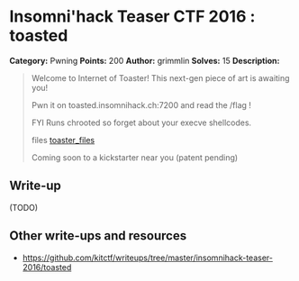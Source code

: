 # Insomni'hack Teaser CTF 2016 : toasted

**Category:** Pwning
**Points:** 200
**Author:** grimmlin
**Solves:** 15
**Description:**

> Welcome to Internet of Toaster! This next-gen piece of art is awaiting you!
> 
> Pwn it on toasted.insomnihack.ch:7200 and read the /flag !
> 
> FYI Runs chrooted so forget about your execve shellcodes.
> 
> files [toaster_files](./toasted_files_8adbbd6d2e2ef0e1781ae302063f018e.tgz)
> 
> Coming soon to a kickstarter near you (patent pending)


## Write-up

(TODO)

## Other write-ups and resources

* <https://github.com/kitctf/writeups/tree/master/insomnihack-teaser-2016/toasted>
